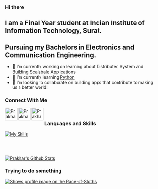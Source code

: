 ### Hi there 

## I am a Final Year student at Indian Institute of Information Technology, Surat.
## Pursuing my Bachelors in Electronics and Communication Engineering.

- 🔭 I’m currently working on learning about Distributed System and Building Scalabale Applications
- 🌱 I’m currently learning [Python](https://www.python.org/)
- 👯 I’m looking to collaborate on building apps that contribute to making us a better world!



### Connect With Me

 [<img align="left" alt="Prakhar Ojha | LinkedIn" width="40px" src="https://img.icons8.com/color/344/linkedin-circled--v2.png" />](https://www.linkedin.com/in/prakhar-ojha/)
 [<img align="left" alt="Prakhar Ojha | Stackoverflow" width="40px" src="https://img.icons8.com/color-glass/344/stackoverflow.png" />](https://stackoverflow.com/users/8704817/prakhar)
 [<img align="left" alt="Prakhar Ojha | LeetCode" width="40px" src="https://img.icons8.com/external-tal-revivo-shadow-tal-revivo/344/external-level-up-your-coding-skills-and-quickly-land-a-job-logo-shadow-tal-revivo.png" />](https://leetcode.com/prakhar427/)
 
 <br />
 
 ### Languages and Skills
 


 [![My Skills](https://skillicons.dev/icons?i=python,flask,java,mongodb,rust,react,nodejs,solidity,cpp,postgres,ts,wasm)](https://skillicons.dev)
 
 <br />
 <br />
 
 [![Prakhar's Github Stats](https://github-readme-stats.vercel.app/api?username=prakhar728&show_icons=true&theme=tokyonight)](https://github.com/prakhar728/github-readme-stats)
 
 
### Trying to do something 
[<picture>
    <source media="(prefers-color-scheme: dark)" srcset="https://badge.race-of-sloths.com/prakhar728?theme=dark&wallet=prakharojha.near">
    <source media="(prefers-color-scheme: light)" srcset="https://badge.race-of-sloths.com/prakhar728?theme=light&wallet=prakharojha.near">
    <img alt="Shows profile image on the Race-of-Sloths" src="https://badge.race-of-sloths.com/prakhar728?wallet=prakharojha.near">
</picture>
]([https://race-of-sloths.com/profile/prakhar728])

